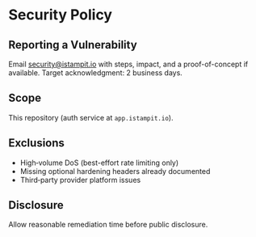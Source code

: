 # Security Policy

## Reporting a Vulnerability

Email security@istampit.io with steps, impact, and a proof-of-concept if available. Target acknowledgment: 2 business days.

## Scope

This repository (auth service at `app.istampit.io`).

## Exclusions

- High‑volume DoS (best-effort rate limiting only)
- Missing optional hardening headers already documented
- Third‑party provider platform issues

## Disclosure

Allow reasonable remediation time before public disclosure.
